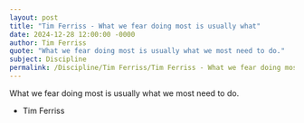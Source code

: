 ```yaml
---
layout: post
title: "Tim Ferriss - What we fear doing most is usually what"
date: 2024-12-28 12:00:00 -0000
author: Tim Ferriss
quote: "What we fear doing most is usually what we most need to do."
subject: Discipline
permalink: /Discipline/Tim Ferriss/Tim Ferriss - What we fear doing most is usually what
---
```


What we fear doing most is usually what we most need to do.

- Tim Ferriss
